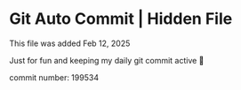 # Git Auto Commit | Hidden File

This file was added Feb 12, 2025

Just for fun and keeping my daily git commit active 🤪

commit number: 199534
